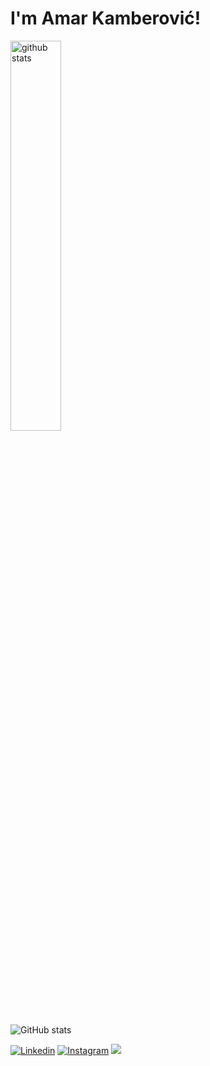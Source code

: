 <h1>I'm Amar Kamberović!</h1>

<img width="40%" allign=right alt="github stats" src="https://github-readme-stats.vercel.app/api/top-langs/?username=kamber5&layout=compact&text_color=daf7dc&bg_color=151515" />

![GitHub stats](https://github-readme-stats.vercel.app/api?username=kamber5&show_icons=true&theme=dark)

[![Linkedin](https://img.shields.io/badge/-LinkedIn-blue?style=flat&logo=Linkedin&logoColor=white)](https://www.linkedin.com/in/amar-kamberovic-763584236/)
[![Instagram](https://img.shields.io/badge/-Instagram-c13584?style=flat&labelColor=c13584&logo=instagram&logoColor=white)](https://www.instagram.com/kamber_5/)
![](https://visitor-badge.glitch.me/badge?page_id=kamber5.kamber5)

<!--
**kamber5/kamber5** is a ✨ _special_ ✨ repository because its `README.md` (this file) appears on your GitHub profile.

Here are some ideas to get you started:

- 🔭 I’m currently working on ...
- 🌱 I’m currently learning ...
- 👯 I’m looking to collaborate on ...
- 🤔 I’m looking for help with ...
- 💬 Ask me about ...
- 📫 How to reach me: ...
- 😄 Pronouns: ...
- ⚡ Fun fact: ...
-->
